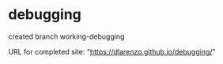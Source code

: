 # debugging
created branch working-debugging

URL for completed site:  "https://dlarenzo.github.io/debugging/"
